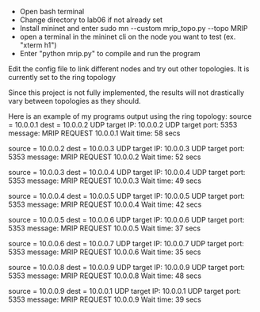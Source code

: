 - Open bash terminal
- Change directory to lab06 if not already set
- Install mininet and enter sudo mn --custom mrip_topo.py --topo MRIP
- open a terminal in the mininet cli on the node you want to test (ex. "xterm h1")
- Enter "python mrip.py" to compile and run the program

Edit the config file to link different nodes and try out other topologies.  It is currently set to the ring topology

Since this project is not fully implemented, the results will not drastically vary between topologies as they should.

Here is an example of my programs output using the ring topology:
source = 10.0.0.1
dest   = 10.0.0.2
UDP target IP: 10.0.0.2
UDP target port: 5353
message: MRIP REQUEST 10.0.0.1
Wait time: 58 secs

source = 10.0.0.2
dest   = 10.0.0.3
UDP target IP: 10.0.0.3
UDP target port: 5353
message: MRIP REQUEST 10.0.0.2
Wait time: 52 secs

source = 10.0.0.3
dest   = 10.0.0.4
UDP target IP: 10.0.0.4
UDP target port: 5353
message: MRIP REQUEST 10.0.0.3
Wait time: 49 secs

source = 10.0.0.4
dest   = 10.0.0.5
UDP target IP: 10.0.0.5
UDP target port: 5353
message: MRIP REQUEST 10.0.0.4
Wait time: 42 secs

source = 10.0.0.5
dest   = 10.0.0.6
UDP target IP: 10.0.0.6
UDP target port: 5353
message: MRIP REQUEST 10.0.0.5
Wait time: 37 secs

source = 10.0.0.6
dest   = 10.0.0.7
UDP target IP: 10.0.0.7
UDP target port: 5353
message: MRIP REQUEST 10.0.0.6
Wait time: 35 secs

source = 10.0.0.8
dest   = 10.0.0.9
UDP target IP: 10.0.0.9
UDP target port: 5353
message: MRIP REQUEST 10.0.0.8
Wait time: 48 secs

source = 10.0.0.9
dest   = 10.0.0.1
UDP target IP: 10.0.0.1
UDP target port: 5353
message: MRIP REQUEST 10.0.0.9
Wait time: 39 secs 
